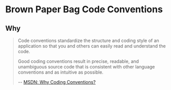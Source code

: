 # Brown Paper Bag Code Conventions

## Why

> Code conventions standardize the structure and coding style of an application so that you and others can easily read and understand the code.
> 
> Good coding conventions result in precise, readable, and unambiguous source code that is consistent with other language conventions and as intuitive as possible.
> 
>  -- [MSDN: Why Coding Conventions?](http://msdn.microsoft.com/en-us/library/aa733744(v=vs.60).aspx)

